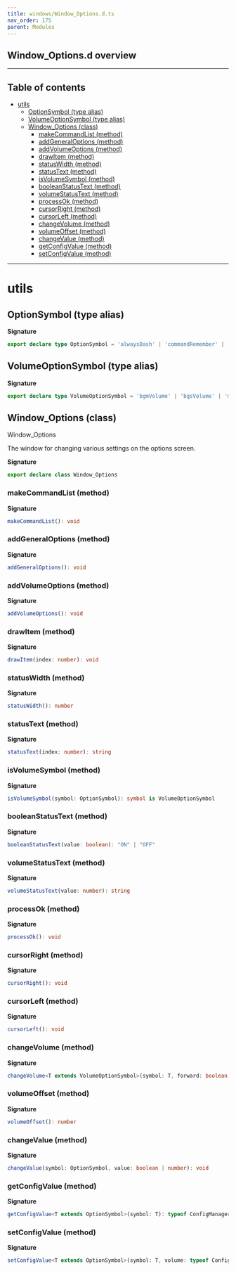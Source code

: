 ```yaml
---
title: windows/Window_Options.d.ts
nav_order: 175
parent: Modules
---
```


## Window_Options.d overview

---

<h2 class="text-delta">Table of contents</h2>

- [utils](#utils)
  - [OptionSymbol (type alias)](#optionsymbol-type-alias)
  - [VolumeOptionSymbol (type alias)](#volumeoptionsymbol-type-alias)
  - [Window_Options (class)](#window_options-class)
    - [makeCommandList (method)](#makecommandlist-method)
    - [addGeneralOptions (method)](#addgeneraloptions-method)
    - [addVolumeOptions (method)](#addvolumeoptions-method)
    - [drawItem (method)](#drawitem-method)
    - [statusWidth (method)](#statuswidth-method)
    - [statusText (method)](#statustext-method)
    - [isVolumeSymbol (method)](#isvolumesymbol-method)
    - [booleanStatusText (method)](#booleanstatustext-method)
    - [volumeStatusText (method)](#volumestatustext-method)
    - [processOk (method)](#processok-method)
    - [cursorRight (method)](#cursorright-method)
    - [cursorLeft (method)](#cursorleft-method)
    - [changeVolume (method)](#changevolume-method)
    - [volumeOffset (method)](#volumeoffset-method)
    - [changeValue (method)](#changevalue-method)
    - [getConfigValue (method)](#getconfigvalue-method)
    - [setConfigValue (method)](#setconfigvalue-method)

---

# utils

## OptionSymbol (type alias)

**Signature**

```ts
export declare type OptionSymbol = 'alwaysDash' | 'commandRemember' | 'touchUI' | VolumeOptionSymbol
```

## VolumeOptionSymbol (type alias)

**Signature**

```ts
export declare type VolumeOptionSymbol = 'bgmVolume' | 'bgsVolume' | 'meVolume' | 'seVolume'
```

## Window_Options (class)

Window_Options

The window for changing various settings on the options screen.

**Signature**

```ts
export declare class Window_Options
```

### makeCommandList (method)

**Signature**

```ts
makeCommandList(): void
```

### addGeneralOptions (method)

**Signature**

```ts
addGeneralOptions(): void
```

### addVolumeOptions (method)

**Signature**

```ts
addVolumeOptions(): void
```

### drawItem (method)

**Signature**

```ts
drawItem(index: number): void
```

### statusWidth (method)

**Signature**

```ts
statusWidth(): number
```

### statusText (method)

**Signature**

```ts
statusText(index: number): string
```

### isVolumeSymbol (method)

**Signature**

```ts
isVolumeSymbol(symbol: OptionSymbol): symbol is VolumeOptionSymbol
```

### booleanStatusText (method)

**Signature**

```ts
booleanStatusText(value: boolean): "ON" | "OFF"
```

### volumeStatusText (method)

**Signature**

```ts
volumeStatusText(value: number): string
```

### processOk (method)

**Signature**

```ts
processOk(): void
```

### cursorRight (method)

**Signature**

```ts
cursorRight(): void
```

### cursorLeft (method)

**Signature**

```ts
cursorLeft(): void
```

### changeVolume (method)

**Signature**

```ts
changeVolume<T extends VolumeOptionSymbol>(symbol: T, forward: boolean, wrap: boolean): void
```

### volumeOffset (method)

**Signature**

```ts
volumeOffset(): number
```

### changeValue (method)

**Signature**

```ts
changeValue(symbol: OptionSymbol, value: boolean | number): void
```

### getConfigValue (method)

**Signature**

```ts
getConfigValue<T extends OptionSymbol>(symbol: T): typeof ConfigManager[T]
```

### setConfigValue (method)

**Signature**

```ts
setConfigValue<T extends OptionSymbol>(symbol: T, volume: typeof ConfigManager[T]): void
```
